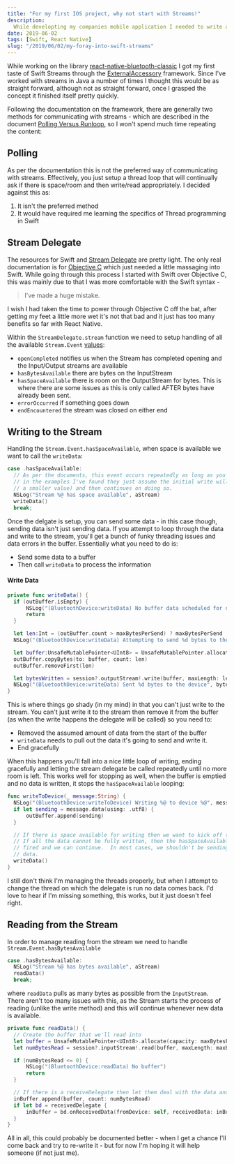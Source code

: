 ```yaml
---
title: "For my first IOS project, why not start with Streams!"
description:
  While developting my companies mobile application I needed to write a custom library for IOS to allow Bluetooth Classic scanning. Why not jump directly into Swift streams as my first (ever) IOS project.  What could go wrong?
date: 2019-06-02
tags: [Swift, React Native]
slug: "/2019/06/02/my-foray-into-swift-streams"
---
```


While working on the library [react-native-bluetooth-classic](https://github.com/kenjdavidson/react-native-bluetooth-classic) I got my first taste of Swift Streams through the [ExternalAccessory](https://developer.apple.com/documentation/externalaccessory) framework. Since I've worked with streams in Java a number of times I thought this would be as straight forward, although not as straight forward, once I grasped the concept it finished itself pretty quickly.

Following the documentation on the framework, there are generally two methods for communicating with streams - which are described in the document [Polling Versus Runloop](https://developer.apple.com/library/archive/documentation/Cocoa/Conceptual/Streams/Articles/PollingVersusRunloop.html), so I won't spend much time repeating the content:

## Polling

As per the documentation this is not the preferred way of communicating with streams. Effectively, you just setup a thread loop that will continually ask if there is space/room and then write/read appropriately. I decided against this as:

1. It isn't the preferred method
2. It would have required me learning the specifics of Thread programming in Swift

## Stream Delegate

The resources for Swift and [Stream Delegate](https://developer.apple.com/documentation/foundation/streamdelegate) are pretty light. The only real documentation is for [Objective C](https://developer.apple.com/library/archive/documentation/Cocoa/Conceptual/Streams/Streams.html#//apple_ref/doc/uid/10000188-SW1) which just needed a little massaging into Swift. While going through this process I started with Swift over Objective C, this was mainly due to that I was more comfortable with the Swift syntax -

<blockquote cite="Gob Bluth">
<p> I've made a huge mistake.</p>
</blockquote>

I wish I had taken the time to power through Objective C off the bat, after getting my feet a little more wet it's not that bad and it just has too many benefits so far with React Native.

Within the `StreamDelegate.stream` function we need to setup handling of all the available `Stream.Event` [values](https://developer.apple.com/documentation/foundation/stream/event):

- `openCompleted` notifies us when the Stream has completed opening and the Input/Output streams are available
- `hasBytesAvailable` there are bytes on the InputStream
- `hasSpaceAvailable` there is room on the OutputStream for bytes. This is where there are some issues as this is only called AFTER bytes have already been sent.
- `errorOccurred` if something goes down
- `endEncountered` the stream was closed on either end

## Writing to the Stream

Handling the `Stream.Event.hasSpaceAvailable`, when space is available we want to call the `writeData`:

```swift
case .hasSpaceAvailable:
  // As per the documents, this event occurs repeatedly as long as you're writing data
  // in the examples I've found they just assume the initial write will work (using
  // a smaller value) and then continues on doing so.
  NSLog("Stream %@ has space available", aStream)
  writeData()
  break;
```

Once the delgate is setup, you can send some data - in this case though, sending data isn't just sending data. If you attempt to loop through the data and write to the stream, you'll get a bunch of funky threading issues and data errors in the buffer. Essentially what you need to do is:

- Send some data to a buffer
- Then call `writeData` to process the information

#### Write Data

```swift
private func writeData() {
  if (outBuffer.isEmpty) {
      NSLog("(BluetoothDevice:writeData) No buffer data scheduled for deliver")
      return
  }

  let len:Int = (outBuffer.count > maxBytesPerSend) ? maxBytesPerSend : outBuffer.count
  NSLog("(BluetoothDevice:writeData) Attempting to send %d bytes to the device", len)

  let buffer:UnsafeMutablePointer<UInt8> = UnsafeMutablePointer.allocate(capacity: len)
  outBuffer.copyBytes(to: buffer, count: len)
  outBuffer.removeFirst(len)

  let bytesWritten = session?.outputStream!.write(buffer, maxLength: len) ?? 0
  NSLog("(BluetoothDevice:writeData) Sent %d bytes to the device", bytesWritten)
}
```

This is where things go shady (in my mind) in that you can't just write to the stream. You can't just write it to the stream then remove it from the buffer (as when the write happens the delegate will be called) so you need to:

- Removed the assumed amount of data from the start of the buffer
- `writeData` needs to pull out the data it's going to send and write it.
- End gracefully

When this happens you'll fall into a nice little loop of writing, ending gracefully and letting the stream delegate be called repeatedly until no more room is left. This works well for stopping as well, when the buffer is emptied and no data is written, it stops the `hasSpaceAvailable` looping:

```swift
func writeToDevice(_ message:String) {
  NSLog("(BluetoothDevice:writeToDevice) Writing %@ to device %@", message, accessory.serialNumber)
  if let sending = message.data(using: .utf8) {
      outBuffer.append(sending)
  }

  // If there is space available for writing then we want to kick off the process.
  // If all the data cannot be fully written, then the hasSpaceAvailable will be
  // fired and we can continue.  In most cases, we shouldn't be sending that much
  // data.
  writeData()
}
```

I still don't think I'm managing the threads properly, but when I attempt to change the thread on which the delegate is run no data comes back. I'd love to hear if I'm missing something, this works, but it just doesn't feel right.

## Reading from the Stream

In order to manage reading from the stream we need to handle `Stream.Event.hasBytesAvailable`

```swift
case .hasBytesAvailable:
  NSLog("Stream %@ has bytes available", aStream)
  readData()
  break;
```

where `readData` pulls as many bytes as possible from the `InputStream`. There aren't too many issues with this, as the Stream starts the process of reading (unlike the write method) and this will continue whenever new data is available.

```swift
private func readData() {
  // Create the buffer that we'll read into
  let buffer = UnsafeMutablePointer<UInt8>.allocate(capacity: maxBytesPerReceive)
  let numBytesRead = session?.inputStream!.read(buffer, maxLength: maxBytesPerReceive) ?? 0

  if (numBytesRead <= 0) {
      NSLog("(BluetoothDevice:readData) No buffer")
      return
  }

  // If there is a receiveDelegate then let them deal with the data and update with the remaining
  inBuffer.append(buffer, count: numBytesRead)
  if let bd = receivedDelegate {
      inBuffer = bd.onReceivedData(fromDevice: self, receivedData: inBuffer)
  }
}
```

All in all, this could probably be documented better - when I get a chance I'll come back and try to re-write it - but for now I'm hoping it will help someone (if not just me).
